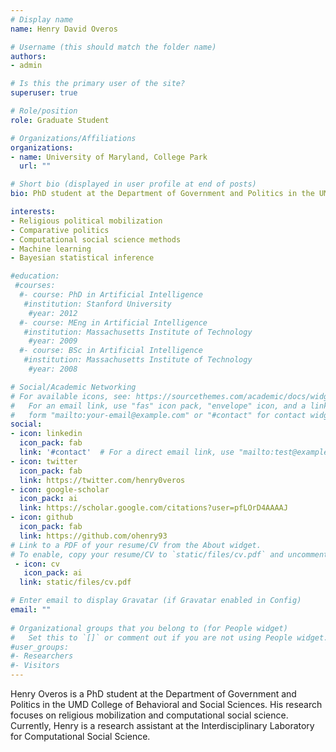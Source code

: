 ```yaml
---
# Display name
name: Henry David Overos

# Username (this should match the folder name)
authors:
- admin

# Is this the primary user of the site?
superuser: true

# Role/position
role: Graduate Student

# Organizations/Affiliations
organizations:
- name: University of Maryland, College Park
  url: ""

# Short bio (displayed in user profile at end of posts)
bio: PhD student at the Department of Government and Politics in the UMD College of Behavioral and Social Sciences. Studies religious mobilization and computational social science.

interests:
- Religious political mobilization
- Comparative politics
- Computational social science methods
- Machine learning
- Bayesian statistical inference

#education:
 #courses:
  #- course: PhD in Artificial Intelligence
   #institution: Stanford University
    #year: 2012
  #- course: MEng in Artificial Intelligence
   #institution: Massachusetts Institute of Technology
    #year: 2009
  #- course: BSc in Artificial Intelligence
   #institution: Massachusetts Institute of Technology
    #year: 2008

# Social/Academic Networking
# For available icons, see: https://sourcethemes.com/academic/docs/widgets/#icons
#   For an email link, use "fas" icon pack, "envelope" icon, and a link in the
#   form "mailto:your-email@example.com" or "#contact" for contact widget.
social:
- icon: linkedin
  icon_pack: fab
  link: '#contact'  # For a direct email link, use "mailto:test@example.org".
- icon: twitter
  icon_pack: fab
  link: https://twitter.com/henry0veros
- icon: google-scholar
  icon_pack: ai
  link: https://scholar.google.com/citations?user=pfLOrD4AAAAJ
- icon: github
  icon_pack: fab
  link: https://github.com/ohenry93
# Link to a PDF of your resume/CV from the About widget.
# To enable, copy your resume/CV to `static/files/cv.pdf` and uncomment the lines below.  
 - icon: cv
   icon_pack: ai
  link: static/files/cv.pdf

# Enter email to display Gravatar (if Gravatar enabled in Config)
email: ""
  
# Organizational groups that you belong to (for People widget)
#   Set this to `[]` or comment out if you are not using People widget.  
#user_groups:
#- Researchers
#- Visitors
---
```

Henry Overos is a PhD student at the Department of Government and Politics in the UMD College of Behavioral and Social Sciences. His research focuses on religious mobilization and computational social science. Currently, Henry is a research assistant at the Interdisciplinary Laboratory for Computational Social Science.
